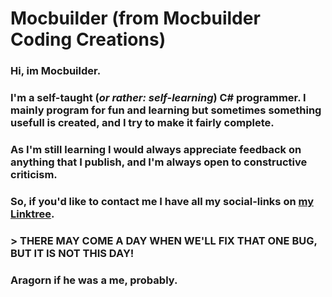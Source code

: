# Mocbuilder (from Mocbuilder Coding Creations)

### Hi, im Mocbuilder.

### I'm a self-taught (_or rather: self-learning_) C# programmer. I mainly program for fun and learning but sometimes something usefull is created, and I try to make it fairly complete.

### As I'm still learning I would always appreciate feedback on anything that I publish, and I'm always open to constructive criticism.

### So, if you'd like to contact me I have all my social-links on [my Linktree](https://linktr.ee/mocbuildercodingcreations). 

### > THERE MAY COME A DAY WHEN WE'LL FIX THAT ONE BUG, BUT IT IS NOT THIS DAY!
### Aragorn if he was a me, probably.
